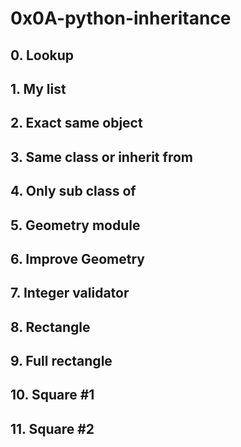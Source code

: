 # 0x0A-python-inheritance


## 0. Lookup 

## 1. My list 

## 2. Exact same object

## 3. Same class or inherit from

## 4. Only sub class of 

## 5. Geometry module

## 6. Improve Geometry 

## 7. Integer validator

## 8. Rectangle

## 9. Full rectangle

## 10. Square #1

## 11. Square #2

